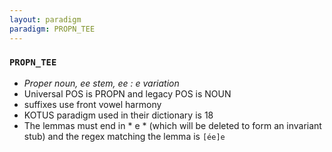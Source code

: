 ```yaml
---
layout: paradigm
paradigm: PROPN_TEE
---
```

### ` PROPN_TEE `

* _Proper noun, ee stem, ee : e variation_
* Universal POS is PROPN and legacy POS is NOUN
* suffixes use front vowel harmony
* KOTUS paradigm used in their dictionary is 18
* The lemmas must end in * e * (which will be deleted to form an invariant stub) and the regex matching the lemma is ` [ée]e `
